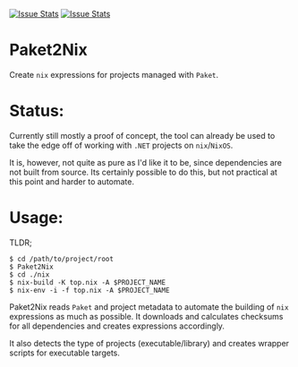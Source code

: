 [![Issue Stats](http://issuestats.com/github/krgn/Paket2Nix/badge/issue)](http://issuestats.com/github/krgn/Paket2Nix)
[![Issue Stats](http://issuestats.com/github/krgn/Paket2Nix/badge/pr)](http://issuestats.com/github/krgn/Paket2Nix)

# Paket2Nix

Create `nix` expressions for projects managed with `Paket`.

# Status:

Currently still mostly a proof of concept, the tool can already be used to take
the edge off of working with `.NET` projects on `nix`/`NixOS`.

It is, however, not quite as pure as I'd like it to be, since dependencies are
not built from source. Its certainly possible to do this, but not practical
at this point and harder to automate.

# Usage:

TLDR;

```shell
$ cd /path/to/project/root
$ Paket2Nix 
$ cd ./nix
$ nix-build -K top.nix -A $PROJECT_NAME
$ nix-env -i -f top.nix -A $PROJECT_NAME
```

Paket2Nix reads `Paket` and project metadata to automate the building of `nix`
expressions as much as possible. It downloads and calculates checksums for all
dependencies and creates expressions accordingly.

It also detects the type of projects (executable/library) and creates wrapper
scripts for executable targets.
